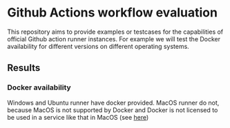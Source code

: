 # Github Actions workflow evaluation

This repository aims to provide examples or testcases for the capabilities of official Github action runner instances.
For example we will test the Docker availability for different versions on different operating systems.

## Results
### Docker availability
Windows and Ubuntu runner have docker provided. MacOS runner do not, because MacOS is not supported by Docker and Docker is not licensed to be used in a service like that in MacOS (see [here](https://github.com/orgs/community/discussions/25777))
